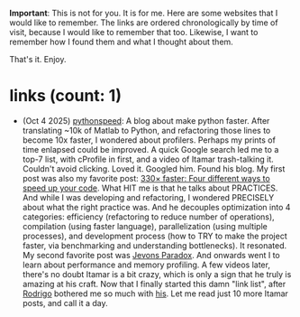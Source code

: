 **Important**: This is not for you. It is for me. 
Here are some websites that I would like to remember. 
The links are ordered chronologically by time of visit, because I would like to remember that too.
Likewise, I want to remember how I found them and what I thought about them.

That's it. Enjoy.

# links (count: 1)

- (Oct 4 2025) [pythonspeed]([url](https://pythonspeed.com/)): A blog about make python faster. After translating ~10k of Matlab to Python, and refactoring those lines to become 10x faster, I wondered about profilers. Perhaps my prints of time enlapsed could be improved. A quick Google search led me to a top-7 list, with cProfile in first, and a video of Itamar trash-talking it. Couldn't avoid clicking. Loved it. Googled him. Found his blog. My first post was also my favorite post: [330× faster: Four different ways to speed up your code](https://pythonspeed.com/articles/different-ways-speed/). What HIT me is that he talks about PRACTICES. And while I was developing and refactoring, I wondered PRECISELY about what the right practice was. And he decouples optimization into 4 categories: efficiency (refactoring to reduce number of operations), compilation (using faster language), parallelization (using multiple processes), and development process (how to TRY to make the project faster, via benchmarking and understanding bottlenecks). It resonated. My second favorite post was [Jevons Paradox](https://pythonspeed.com/articles/software-jevons-paradox/). And onwards went I to learn about performance and memory profiling. A few videos later, there's no doubt Itamar is a bit crazy, which is only a sign that he truly is amazing at his craft. Now that I finally started this damn "link list", after [Rodrigo](https://mathspp.com/about) bothered me so much with [his](https://mathspp.com/link-blog). Let me read just 10 more Itamar posts, and call it a day.
